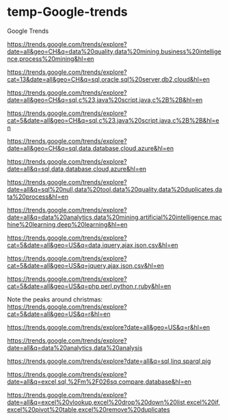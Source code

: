 # temp-Google-trends
Google Trends


https://trends.google.com/trends/explore?date=all&geo=CH&q=data%20quality,data%20mining,business%20intelligence,process%20mining&hl=en

https://trends.google.com/trends/explore?cat=13&date=all&geo=CH&q=sql,oracle,sql%20server,db2,cloud&hl=en

https://trends.google.com/trends/explore?date=all&geo=CH&q=sql,c%23,java%20script,java,c%2B%2B&hl=en

https://trends.google.com/trends/explore?cat=5&date=all&geo=CH&q=sql,c%23,java%20script,java,c%2B%2B&hl=en

https://trends.google.com/trends/explore?date=all&geo=CH&q=sql,data,database,cloud,azure&hl=en

https://trends.google.com/trends/explore?date=all&q=sql,data,database,cloud,azure&hl=en

https://trends.google.com/trends/explore?date=all&q=sql%20null,data%20tool,data%20quality,data%20duplicates,data%20process&hl=en

https://trends.google.com/trends/explore?date=all&q=data%20analytics,data%20mining,artificial%20intelligence,machine%20learning,deep%20learning&hl=en

https://trends.google.com/trends/explore?cat=5&date=all&geo=US&q=data,jquery,ajax,json,csv&hl=en

https://trends.google.com/trends/explore?cat=5&date=all&geo=US&q=jquery,ajax,json,csv&hl=en

https://trends.google.com/trends/explore?cat=5&date=all&geo=US&q=php,perl,python,r,ruby&hl=en

Note the peaks around christmas:
https://trends.google.com/trends/explore?cat=5&date=all&geo=US&q=r&hl=en

https://trends.google.com/trends/explore?date=all&geo=US&q=r&hl=en

https://trends.google.com/trends/explore?date=all&q=data%20analytics,data%20analysis

https://trends.google.com/trends/explore?date=all&q=sql,linq,sparql,pig

https://trends.google.com/trends/explore?date=all&q=excel,sql,%2Fm%2F026sq,compare,database&hl=en

https://trends.google.com/trends/explore?date=all&q=excel%20vlookup,excel%20drop%20down%20list,excel%20if,excel%20pivot%20table,excel%20remove%20duplicates
